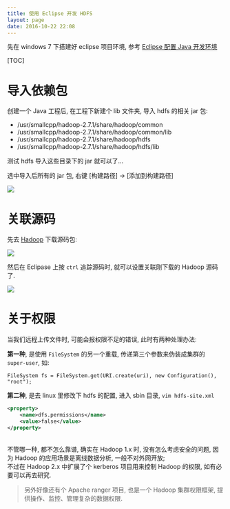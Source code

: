 ```yaml
---
title: 使用 Eclipse 开发 HDFS
layout: page
date: 2016-10-22 22:08
---
```


先在 windows 7 下搭建好 eclipse 项目环境, 参考 [Eclipse 配置 Java 开发环境](http://wiki.smallcpp.com/%E5%B7%A5%E5%85%B7%E9%85%8D%E7%BD%AE/Eclipse%20%E9%85%8D%E7%BD%AE%20Java%20%E5%BC%80%E5%8F%91%E7%8E%AF%E5%A2%83.html)

[TOC]

# 导入依赖包
创建一个 Java 工程后, 在工程下新建个 lib 文件夹, 导入 hdfs 的相关 jar 包:

- /usr/smallcpp/hadoop-2.7.1/share/hadoop/common
- /usr/smallcpp/hadoop-2.7.1/share/hadoop/common/lib
- /usr/smallcpp/hadoop-2.7.1/share/hadoop/hdfs
- /usr/smallcpp/hadoop-2.7.1/share/hadoop/hdfs/lib

测试 hdfs 导入这些目录下的 jar 就可以了…

选中导入后所有的 jar 包, 右键 [构建路径] -> [添加到构建路径]

![](http://i59.tinypic.com/2m43bex.jpg)

# 关联源码
先去 [Hadoop](http://archive.apache.org/dist/) 下载源码包:

![](http://wiki.smallcpp.com/static/images/使用Eclipse开发HDFS/hdfssrc.png)

然后在 Eclipase 上按 `ctrl` 追踪源码时, 就可以设置关联刚下载的 Hadoop 源码了.

![](http://wiki.smallcpp.com/static/images/使用Eclipse开发HDFS/associatedsrc.png)

# 关于权限
当我们远程上传文件时, 可能会报权限不足的错误, 此时有两种处理办法:

**第一种**, 是使用 `FileSystem` 的另一个重载, 传递第三个参数来伪装成集群的 `super-user`, 如:

`FileSystem fs = FileSystem.get(URI.create(uri), new Configuration(), "root");`

**第二种**, 是去 linux 里修改下 hdfs 的配置, 进入 sbin 目录, `vim hdfs-site.xml`

```xml
<property>
    <name>dfs.permissions</name>
    <value>false</value>
</property>
```
<br>
不管哪一种, 都不怎么靠谱, 确实在 Hadoop 1.x 时, 没有怎么考虑安全的问题, 因为 Hadoop 的应用场景是离线数据分析, 一般不对外网开放;<br>
不过在 Hadoop 2.x 中扩展了个 kerberos 项目用来控制 Hadoop 的权限, 如有必要可以再去研究.

> 另外好像还有个 Apache ranger 项目, 也是一个 Hadoop 集群权限框架, 提供操作、监控、管理复杂的数据权限.


